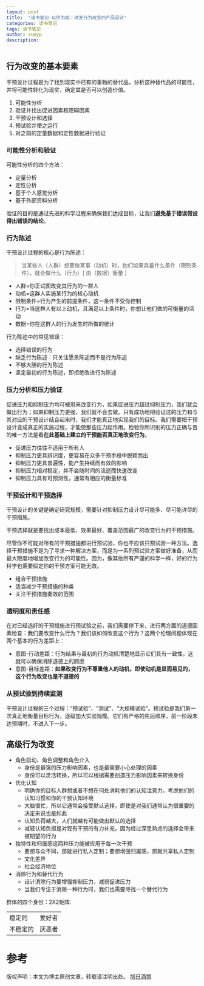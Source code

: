 ```yaml
---
layout: post
title:  "读书笔记-以终为始：诱发行为改变的产品设计"
categories: 读书笔记
tags: 读书笔记
author: xueyp
description:
---
```


## 行为改变的基本要素

干预设计过程是为了找到现实中已有的事物的替代品，分析这种替代品的可能性，并将可能性转化为现实，确定其是否可以创造价值。

1. 可能性分析
2. 验证并找出促进因素和阻碍因素
3. 干预设计和选择
4. 预试验并使之运行
5. 对之前的定量数据和定性数据进行验证

### 可能性分析和验证

可能性分析的四个方法：

- 定量分析
- 定性分析
- 基于个人感觉分析
- 基于外部资料分析

验证的目的是通过先进的科学过程来确保我们达成目标，让我们**避免基于错误假设得出错误的结论**。

### 行为陈述

干预设计过程的核心是行为陈述：

> 当某些人（人群）想要做某事（动机）时，他们如果具备什么条件（限制条件），就会做什么（行为）[ 由（数据）衡量 ]

- 人群=你正试图改变其行为的一群人
- 动机=这群人实施某行为的核心动机
- 限制条件=行为产生的前提条件，这一条件不受你控制
- 行为=当这群人有以上动机，且满足以上条件时，你想让他们做的可衡量的活动
- 数据=你在这群人的行为发生时所做的统计

行为陈述中的常见错误：

- 选择错误的行为
- 缺乏行为陈述：只关注愿景陈述而不是行为陈述
- 不够大胆的行为陈述
- 坚定最初的行为陈述，即拒绝改进行为陈述

### 压力分析和压力验证

促进压力和抑制压力均可被用来改变行为，如果促进压力超过抑制压力，我们就会做出行为；如果抑制压力更强，我们就不会去做。只有成功地把验证过的压力和与其对应的干预设计结合起来时，我们才能真正地实现我们的目标。我们需要把干预设计变成真正的实施过程，才能使那些压力起作用。检验你所识别的压力正确与否的唯一方法是看**在此基础上建立的干预能否真正地改变行为**。

- 促进压力往往不适用于所有人
- 抑制压力更具辨识度，更容易在众多干预手段中脱颖而出
- 抑制压力更具普遍性，能产生持续而有效的影响
- 抑制压力相对稳定，并不会随时间的流逝而快速改变
- 抑制压力具有可预测性，通常有相应的衡量标准

### 干预设计和干预选择

干预设计的关键是确定研究规模，需要针对抑制压力设计尽可能多、尽可能详尽的干预措施。

干预选择就是要找出成本最低、效果最好、覆盖范围最广的改变行为的干预措施。

尽管你不可能对所有的干预措施都进行预试验，你也不应该只预试验一种方法。选择干预措施不是为了寻求一种解决方案，而是为一系列预试验方案做好准备，从而最大限度地增加改变行为的可能性。因为，像其他所有严谨的科学一样，好的行为科学也需要假定你的干预方案可能无效。

- 组合干预措施
- 适当减少干预措施的种类
- 关注干预措施奏效的范围

### 透明度和责任感

在对已经选好的干预措施进行预试验之前，我们需要停下来，进行两方面的道德因素检查：我们要改变什么行为？我们该如何改变这个行为？这两个伦理问题体现在两个基本的行为差距上：

- 意图-行动差距：行为结果与最初的行为动机清楚地显示它们具有一致性，这就可以确保消除道德上的顾虑
- 意图-目标差距：**如果改变行为不尊重他人的动机，即使动机是显而易见的，这个行为改变也是不道德的**

### 从预试验到持续监测

干预设计过程的三个过程：“预试验”、“测试”、“大规模试验”。预试验是我们第一次真正地衡量目标行为，逐级加大实验规模。它们有严格的先后顺序，前一阶段未达预期时，不进入下一步。

## 高级行为改变

- 角色启动、角色调整和角色介入
  - 身份是最强的压力影响因素，也是最需要小心处理的因素
  - 身份可以灵活转换，所以可以根据需要创造压力影响因素来转换身份
- 优化认知
  - 明确你的目标人群想或者不想在何处消耗他们的认知注意力，考虑他们的认知习惯和你的干预认知环境
  - 大脑很忙，所以它通常会接受默认选择，即使是对我们通常认为很重要的决定来说也是如此
  - 认知负荷越大，人们就越有可能做出默认的选择
  - 减轻认知负担是对现有干预的有力补充，因为经过深思熟虑的选择会带来被期望的行为
- 独特性和归属感这两种压力能被应用于每一次干预
  - 要想与众不同，那就进行私人定制；要想增强归属感，那就共享私人定制
  - 文化差异
  - 社会经济地位
- 消除行为和替代行为
  - 设计消除行为要增强抑制压力，减弱促进压力
  - 当我们专注于消除一种行为时，我们也需要寻找一个替代行为


群体的四个身份：2X2矩阵:

|   |   |
| ----- | ----- |
| 稳定的 | 爱好者 |
| 不稳定的 | 厌恶者 |



参考
============

版权声明：本文为博主原创文章，转载请注明出处。 [旭日酒馆](https://xueyp.github.io/)
